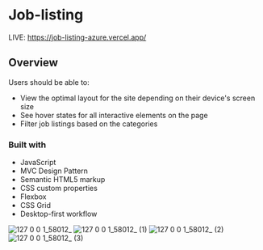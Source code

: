 # Job-listing
LIVE: https://job-listing-azure.vercel.app/

## Overview
Users should be able to:
- View the optimal layout for the site depending on their device's screen size
- See hover states for all interactive elements on the page
- Filter job listings based on the categories

### Built with
- JavaScript
- MVC Design Pattern
- Semantic HTML5 markup
- CSS custom properties
- Flexbox
- CSS Grid
- Desktop-first workflow 

![127 0 0 1_58012_](https://user-images.githubusercontent.com/104769216/189103187-b10f680b-3b34-4981-b358-0db11ce533bf.png)
![127 0 0 1_58012_ (1)](https://user-images.githubusercontent.com/104769216/189103204-a3f5740b-3e09-4fe1-bff6-21b472f12aba.png)
![127 0 0 1_58012_ (2)](https://user-images.githubusercontent.com/104769216/189103211-b007612b-a1ee-4296-88c1-50f6800d6fb7.png)
![127 0 0 1_58012_ (3)](https://user-images.githubusercontent.com/104769216/189103224-c55eb199-ed83-49d7-a317-4e632a67a066.png)
